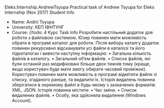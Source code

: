 Eleks.Internship.AndrewTsyupa
Practical task of Andrew Tsyupa for Eleks Internship (Nov 2017)
 Student Info
* Name: Andrii Tsyupa
* University: КЕП ІФНТУНГ
* Course: //todo: 4 Курс 
 Task Info
Розробити настільний додаток для роботи з файловою системою. Юзер повинен мати можливість
обрати в програмі каталог для роботи. Після вибору каталгу додаток повинен рекурсивно
відсканувати усі файли в каталозі та його підкаталогах і вивести наступну інформацію:
• Загальна кількість файлів в каталогу.
• Загальний об’єм файлів.
• Список файлів, які були останній раз модифіковані більше двох тижнів тому (краще, якщо
користувач буде мати змогу обирати часовий проміжок).
Користувач повинен мати можливість в програмі відмітити файли зі списку, згаданого раніше, та
видалити їх.
Історія видалень повинна зберігатися в окремому файлі в будь-якому з зазначених форматів: XML,
JSON. Історія повинна містити:
• Час зміни.
• Список видалених файлів.
• Особу, яка здійснила видалення (Windows Account).

